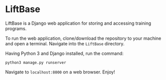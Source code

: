 # LiftBase
LiftBase is a Django web application for storing and accessing training programs.

To run the web application, clone/download the repository to your machine and open a terminal. Navigate into the `LiftBase` directory.

Having Python 3 and Django installed, run the command:
```
python3 manage.py runserver
```
Navigate to `localhost:8000` on a web browser. Enjoy!
